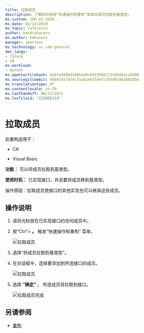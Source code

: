 ```yaml
---
title: 拉取成员
description: 了解如何使用“快速操作和重构”菜单将成员拉取到基类型。
ms.custom: SEO-VS-2020
ms.date: 02/13/2019
ms.topic: reference
author: kendrahavens
ms.author: kehavens
manager: jmartens
ms.technology: vs-ide-general
dev_langs:
- CSharp
- VB
ms.workload:
- dotnet
ms.openlocfilehash: 9abfe9498d1b6bda0c9423566172395d0aca5096
ms.sourcegitcommit: 68897da7d74c31ae1ebf5d47c7b5ddc9b108265b
ms.translationtype: HT
ms.contentlocale: zh-CN
ms.lasthandoff: 08/13/2021
ms.locfileid: "122056233"
---
```

# <a name="pull-members-up"></a>拉取成员

此重构适用于：

- C#

- Visual Basic

**功能：** 可以将成员拉取到基类型。

**使用时机：** 已实现接口，并且要将成员移到基类型。

操作原因：拉取成员使接口的其他实现也可以继承这些成员。

## <a name="how-to"></a>操作说明

1. 请将光标放在已实现接口的任何成员中。
2. 按“Ctrl”+ **。** 触发“快速操作和重构”  菜单。

   ![拉取成员](media/pull-members-up.png)

2. 选择“将成员拉取到基类型”。

3. 在对话框中，选择要添加到所选接口的成员。

   ![拉取成员](media/pull-members-up-dialog.png)

4. 选择 **“确定”** 。 所选成员将拉取到接口。

   ![拉取成员完成](media/pull-members-up-completed.png)

## <a name="see-also"></a>另请参阅

- [重构](../refactoring-in-visual-studio.md)
